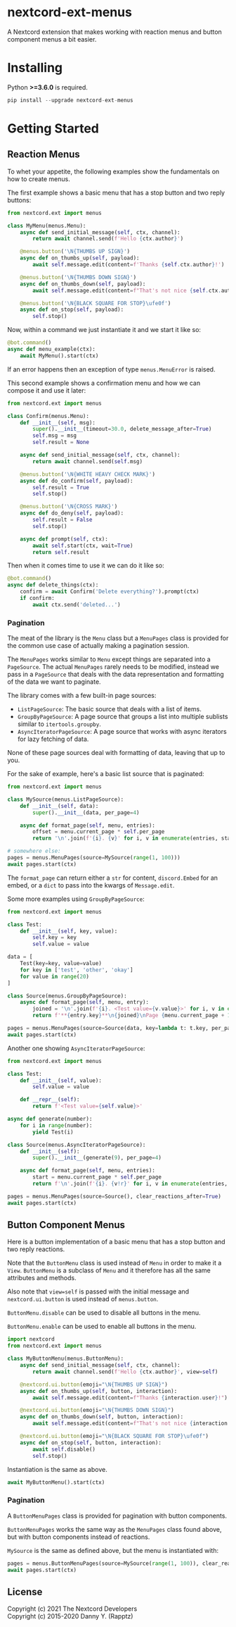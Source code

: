 # nextcord-ext-menus

A Nextcord extension that makes working with reaction menus and button component menus a bit easier.

# Installing

Python **>=3.6.0** is required.

```py 
pip install --upgrade nextcord-ext-menus
```

# Getting Started

## Reaction Menus

To whet your appetite, the following examples show the fundamentals on how to create menus.

The first example shows a basic menu that has a stop button and two reply buttons:

```py
from nextcord.ext import menus

class MyMenu(menus.Menu):
    async def send_initial_message(self, ctx, channel):
        return await channel.send(f'Hello {ctx.author}')

    @menus.button('\N{THUMBS UP SIGN}')
    async def on_thumbs_up(self, payload):
        await self.message.edit(content=f'Thanks {self.ctx.author}!')

    @menus.button('\N{THUMBS DOWN SIGN}')
    async def on_thumbs_down(self, payload):
        await self.message.edit(content=f"That's not nice {self.ctx.author}...")

    @menus.button('\N{BLACK SQUARE FOR STOP}\ufe0f')
    async def on_stop(self, payload):
        self.stop()
```

Now, within a command we just instantiate it and we start it like so:

```py
@bot.command()
async def menu_example(ctx):
    await MyMenu().start(ctx)
```

If an error happens then an exception of type `menus.MenuError` is raised.

This second example shows a confirmation menu and how we can compose it and use it later:

```py
from nextcord.ext import menus

class Confirm(menus.Menu):
    def __init__(self, msg):
        super().__init__(timeout=30.0, delete_message_after=True)
        self.msg = msg
        self.result = None

    async def send_initial_message(self, ctx, channel):
        return await channel.send(self.msg)

    @menus.button('\N{WHITE HEAVY CHECK MARK}')
    async def do_confirm(self, payload):
        self.result = True
        self.stop()

    @menus.button('\N{CROSS MARK}')
    async def do_deny(self, payload):
        self.result = False
        self.stop()

    async def prompt(self, ctx):
        await self.start(ctx, wait=True)
        return self.result
```

Then when it comes time to use it we can do it like so:

```py
@bot.command()
async def delete_things(ctx):
    confirm = await Confirm('Delete everything?').prompt(ctx)
    if confirm:
        await ctx.send('deleted...')
```

### Pagination

The meat of the library is the `Menu` class but a `MenuPages` class is provided for the common use case of actually making a pagination session.

The `MenuPages` works similar to `Menu` except things are separated into a `PageSource`. The actual `MenuPages` rarely needs to be modified, instead we pass in a `PageSource` that deals with the data representation and formatting of the data we want to paginate.

The library comes with a few built-in page sources:

- `ListPageSource`: The basic source that deals with a list of items.
- `GroupByPageSource`: A page source that groups a list into multiple sublists similar to `itertools.groupby`.
- `AsyncIteratorPageSource`: A page source that works with async iterators for lazy fetching of data.

None of these page sources deal with formatting of data, leaving that up to you.

For the sake of example, here's a basic list source that is paginated:

```py
from nextcord.ext import menus

class MySource(menus.ListPageSource):
    def __init__(self, data):
        super().__init__(data, per_page=4)

    async def format_page(self, menu, entries):
        offset = menu.current_page * self.per_page
        return '\n'.join(f'{i}. {v}' for i, v in enumerate(entries, start=offset))

# somewhere else:
pages = menus.MenuPages(source=MySource(range(1, 100)))
await pages.start(ctx)
```

The `format_page` can return either a `str` for content, `discord.Embed` for an embed, or a `dict` to pass into the kwargs of `Message.edit`.

Some more examples using `GroupByPageSource`:

```py
from nextcord.ext import menus

class Test:
    def __init__(self, key, value):
        self.key = key
        self.value = value

data = [
    Test(key=key, value=value)
    for key in ['test', 'other', 'okay']
    for value in range(20)
]

class Source(menus.GroupByPageSource):
    async def format_page(self, menu, entry):
        joined = '\n'.join(f'{i}. <Test value={v.value}>' for i, v in enumerate(entry.items, start=1))
        return f'**{entry.key}**\n{joined}\nPage {menu.current_page + 1}/{self.get_max_pages()}'

pages = menus.MenuPages(source=Source(data, key=lambda t: t.key, per_page=12), clear_reactions_after=True)
await pages.start(ctx)
```

Another one showing `AsyncIteratorPageSource`:

```py
from nextcord.ext import menus

class Test:
    def __init__(self, value):
        self.value = value

    def __repr__(self):
        return f'<Test value={self.value}>'

async def generate(number):
    for i in range(number):
        yield Test(i)

class Source(menus.AsyncIteratorPageSource):
    def __init__(self):
        super().__init__(generate(9), per_page=4)

    async def format_page(self, menu, entries):
        start = menu.current_page * self.per_page
        return f'\n'.join(f'{i}. {v!r}' for i, v in enumerate(entries, start=start))

pages = menus.MenuPages(source=Source(), clear_reactions_after=True)
await pages.start(ctx)
```

## Button Component Menus

Here is a button implementation of a basic menu that has a stop button and two reply reactions.

Note that the `ButtonMenu` class is used instead of `Menu` in order to make it a `View`. `ButtonMenu` is a subclass of `Menu` and it therefore has all the same attributes and methods.

Also note that `view=self` is passed with the initial message and `nextcord.ui.button` is used instead of `menus.button`.

`ButtonMenu.disable` can be used to disable all buttons in the menu.

`ButtonMenu.enable` can be used to enable all buttons in the menu.

```py
import nextcord
from nextcord.ext import menus

class MyButtonMenu(menus.ButtonMenu):
    async def send_initial_message(self, ctx, channel):
        return await channel.send(f'Hello {ctx.author}', view=self)

    @nextcord.ui.button(emoji="\N{THUMBS UP SIGN}")
    async def on_thumbs_up(self, button, interaction):
        await self.message.edit(content=f"Thanks {interaction.user}!")

    @nextcord.ui.button(emoji="\N{THUMBS DOWN SIGN}")
    async def on_thumbs_down(self, button, interaction):
        await self.message.edit(content=f"That's not nice {interaction.user}...")

    @nextcord.ui.button(emoji="\N{BLACK SQUARE FOR STOP}\ufe0f")
    async def on_stop(self, button, interaction):
        await self.disable()
        self.stop()
```

Instantiation is the same as above.

```py
await MyButtonMenu().start(ctx)
```

### Pagination

A `ButtonMenuPages` class is provided for pagination with button components.

`ButtonMenuPages` works the same way as the `MenuPages` class found above, but with button components instead of reactions.

`MySource` is the same as defined above, but the menu is instantiated with:

```py
pages = menus.ButtonMenuPages(source=MySource(range(1, 100)), clear_reactions_after=True)
await pages.start(ctx)
```

## License

Copyright (c) 2021 The Nextcord Developers  
Copyright (c) 2015-2020 Danny Y. (Rapptz)
